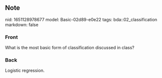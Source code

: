 ## Note
nid: 1651128978677
model: Basic-02d89-e0e22
tags: bda::02_classification
markdown: false

### Front
What is the most basic form of classification discussed in class?

### Back
Logistic regression.
